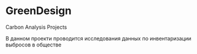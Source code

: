 # GreenDesign
Carbon Analysis Projects

В данном проекти проводится исследования данных по инвентаризации выбросов в обществе